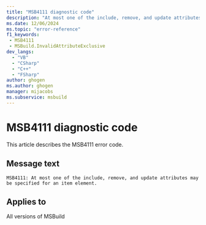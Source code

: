 ```yaml
---
title: "MSB4111 diagnostic code"
description: "At most one of the include, remove, and update attributes may be specified for an item element."
ms.date: 12/06/2024
ms.topic: "error-reference"
f1_keywords:
 - MSB4111
 - MSBuild.InvalidAttributeExclusive
dev_langs:
  - "VB"
  - "CSharp"
  - "C++"
  - "FSharp"
author: ghogen
ms.author: ghogen
manager: mijacobs
ms.subservice: msbuild
---
```


# MSB4111 diagnostic code

<!-- :::ErrorDefinitionDescription::: -->
<!-- :::editable-content name="introDescription"::: -->
This article describes the MSB4111 error code.
<!-- :::editable-content-end::: -->

## Message text

`MSB4111: At most one of the include, remove, and update attributes may be specified for an item element.`

<!-- :::editable-content name="postOutputDescription"::: -->
<!-- :::editable-content-end::: -->
<!-- :::ErrorDefinitionDescription-end::: -->

## Applies to

All versions of MSBuild
